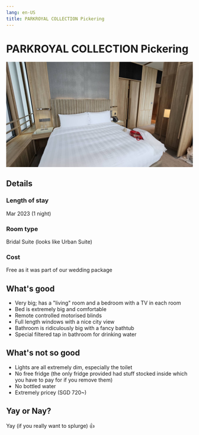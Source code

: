 ```yaml
---
lang: en-US
title: PARKROYAL COLLECTION Pickering
---
```


# PARKROYAL COLLECTION Pickering

![img](/pickering.jpg)

## Details
### Length of stay 
Mar 2023 (1 night)

### Room type 
Bridal Suite (looks like Urban Suite)

### Cost 
Free as it was part of our wedding package

## What's good
- Very big; has a "living" room and a bedroom with a TV in each room
- Bed is extremely big and comfortable
- Remote controlled motorised blinds 
- Full length windows with a nice city view
- Bathroom is ridiculously big with a fancy bathtub
- Special filtered tap in bathroom for drinking water

## What's not so good
- Lights are all extremely dim, especially the toilet
- No free fridge (the only fridge provided had stuff stocked inside which you have to pay for if you remove them)
- No bottled water
- Extremely pricey (SGD 720~)

## Yay or Nay?
Yay (if you really want to splurge) :+1: